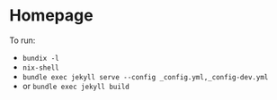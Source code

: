 # Homepage

To run:
- `bundix -l`
- `nix-shell`
- `bundle exec jekyll serve --config _config.yml,_config-dev.yml`
- or `bundle exec jekyll build`
